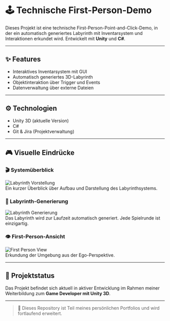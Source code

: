# 🕹️ Technische First-Person-Demo

Dieses Projekt ist eine technische First-Person-Point-and-Click-Demo, in der ein automatisch generiertes Labyrinth mit Inventarsystem und Interaktionen erkundet wird. Entwickelt mit **Unity** und **C#**.

---

## ✨ Features

- Interaktives Inventarsystem mit GUI
- Automatisch generiertes 3D-Labyrinth
- Objektinteraktion über Trigger und Events
- Datenverwaltung über externe Dateien

---

## ⚙️ Technologien

- Unity 3D (aktuelle Version)
- C#
- Git & Jira (Projektverwaltung)

---

## 🎮 Visuelle Eindrücke

### 🎬 Systemüberblick
![Labyrinth Vorstellung](Media/Labyrinth_Vorstellung.gif)  
Ein kurzer Überblick über Aufbau und Darstellung des Labyrinthsystems.

### 🧭 Labyrinth-Generierung
![Labyrinth Generierung](Media/Labyrinth_Generierung.gif)  
Das Labyrinth wird zur Laufzeit automatisch generiert. Jede Spielrunde ist einzigartig.

### 👁️ First-Person-Ansicht
![First Person View](Media/Labyrinth_First-Person-View.gif)  
Erkundung der Umgebung aus der Ego-Perspektive.

---

## 🚧 Projektstatus

Das Projekt befindet sich aktuell in aktiver Entwicklung im Rahmen meiner Weiterbildung zum **Game Developer mit Unity 3D**.

---

> 📌 Dieses Repository ist Teil meines persönlichen Portfolios und wird fortlaufend erweitert.
